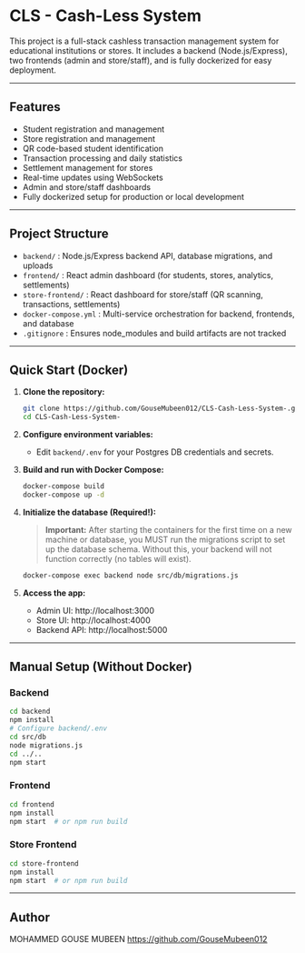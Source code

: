 # CLS - Cash-Less System

This project is a full-stack cashless transaction management system for educational institutions or stores. It includes a backend (Node.js/Express), two frontends (admin and store/staff), and is fully dockerized for easy deployment.

---

## Features
- Student registration and management
- Store registration and management
- QR code-based student identification
- Transaction processing and daily statistics
- Settlement management for stores
- Real-time updates using WebSockets
- Admin and store/staff dashboards
- Fully dockerized setup for production or local development

---

## Project Structure

- `backend/` : Node.js/Express backend API, database migrations, and uploads
- `frontend/` : React admin dashboard (for students, stores, analytics, settlements)
- `store-frontend/` : React dashboard for store/staff (QR scanning, transactions, settlements)
- `docker-compose.yml` : Multi-service orchestration for backend, frontends, and database
- `.gitignore` : Ensures node_modules and build artifacts are not tracked

---

## Quick Start (Docker)

1. **Clone the repository:**
   ```sh
   git clone https://github.com/GouseMubeen012/CLS-Cash-Less-System-.git
   cd CLS-Cash-Less-System-
   ```
2. **Configure environment variables:**
   - Edit `backend/.env` for your Postgres DB credentials and secrets.
3. **Build and run with Docker Compose:**
   ```sh
   docker-compose build
   docker-compose up -d
   ```

4. **Initialize the database (Required!):**
   > **Important:** After starting the containers for the first time on a new machine or database, you MUST run the migrations script to set up the database schema. Without this, your backend will not function correctly (no tables will exist).
   ```sh
   docker-compose exec backend node src/db/migrations.js
   ```

5. **Access the app:**
   - Admin UI: http://localhost:3000
   - Store UI: http://localhost:4000
   - Backend API: http://localhost:5000

---

## Manual Setup (Without Docker)

### Backend
```sh
cd backend
npm install
# Configure backend/.env
cd src/db
node migrations.js
cd ../..
npm start
```

### Frontend
```sh
cd frontend
npm install
npm start  # or npm run build
```

### Store Frontend
```sh
cd store-frontend
npm install
npm start  # or npm run build
```

---

## Author
MOHAMMED GOUSE MUBEEN
https://github.com/GouseMubeen012
